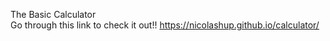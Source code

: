 The Basic Calculator <br>
Go through this link to check it out!!
https://nicolashup.github.io/calculator/

